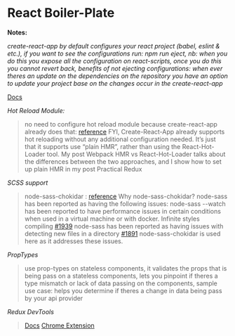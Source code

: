 # React Boiler-Plate

  

**Notes:**

_create-react-app by default configures your react project (babel, eslint & etc.), if you want to see the configurations run: npm run eject, nb: when you do this you expose all the configuration on react-scripts, once you do this you cannot revert back, benefits of not ejecting configurations: when ever theres an update on the dependencies on the repository you have an option to update your project base on the changes occur in the create-react-app_

[Docs](https://github.com/facebook/create-react-app/blob/master/packages/react-scripts/template/README.md)

  

*Hot Reload Module:*

> no need to configure hot reload module
because create-react-app already does that: [reference](https://medium.com/@otduet/create-react-app-hot-reloading-b8d4543da641)
FYI, Create-React-App already supports hot reloading without any additional
configuration needed. It’s just that it supports use “plain HMR”, rather than
using the React-Hot-Loader tool.
My post Webpack HMR vs React-Hot-Loader talks about the differences between the two approaches, and I show how to set up plain HMR in my post Practical Redux

  

*SCSS support*

>node-sass-chokidar : [reference](https://github.com/facebook/create-react-app/blob/master/packages/react-scripts/template/README.md#adding-a-css-preprocessor-sass-less-etc)
Why node-sass-chokidar?
node-sass has been reported as having the following issues:
node-sass --watch has been reported to have performance issues in certain conditions when used in a virtual machine or with docker. Infinite styles compiling [#1939](https://github.com/facebookincubator/create-react-app/issues/1939) node-sass has been reported as having issues with detecting new files in a directory [#1891](https://github.com/sass/node-sass/issues/1891) node-sass-chokidar is used here as it addresses these issues.

  

*PropTypes*

>use prop-types on stateless components, it validates the props that is being pass on a stateless components, lets you pinpoint if theres a type mismatch or lack of data passing on the components, sample use case: helps you determine if theres a change in data being pass by your api provider

*Redux DevTools*
>[Docs](https://github.com/zalmoxisus/redux-devtools-extension)
 [Chrome Extension](https://chrome.google.com/webstore/detail/redux-devtools/lmhkpmbekcpmknklioeibfkpmmfibljd)